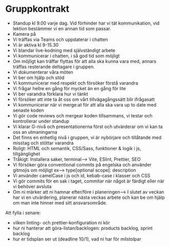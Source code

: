 # Gruppkontrakt

- Standup kl 9.00 varje dag. Vid förhinder har vi tät kommunikation, vid lektion bestämmer vi en annan tid som passar.
- Kamera på
- Vi träffas via Teams och uppdaterar i chatten
- Vi är aktiva kl 9-15.30
- Vi blandar live-kodning med självständigt arbete
- Vi kommunicerar i chatten, i så god tid som möjligt
- Om möjligt kan träffar flyttas för att alla ska kunna vara med, annars träffas resterande deltagare i gruppen.
- Vi dokumenterar våra möten
- Vi ber om hjälp och stöd
- Vi kommunicerar med respekt och försöker förstå varandra
- Vi frågar hellre en gång för mycket än en gång för lite
- Vi ber varandra förklara hur vi tänkt
- Vi försöker att inte ta åt oss om vårt tillvägagångssätt blir ifrågasatt
- Vi kommunicerar när vi merge:at för att alla ska vara up to date med senaste koden
- Vi gör code reviews och mergear koden tillsammans, vi testar och kontrollerar under standup
- Vi klarar G-nivå och presentationerna först och utvärderar om vi kan ta oss an utmaningarna
- Det finns en enhetlig nivå i gruppen, vi är nybörjare och tillåtande med misstag och stöttar varandra
- Roligt: HTML och semantik, CSS/Sass, funktioner & logik i js, tillgänglighet
- Tråkigt: Installera saker, terminal--> Vite, ESlint, Prettier, SEO
- Vi försöker göra conventional commits på engelska och använder gitmojis om möjligt ex--> type[optional scope]: description
- Vi använder camelCase i js och id, kebab-case i klasser och CSS
- Vi gör commits för en sak i taget, commitar när något är färdigt eller när vi behöver avsluta
- Om ni märker att ni hamnar efter/före i planeringen--> I slutet av veckan har vi en utvärdering, planerar nästa veckas arbete och kan be om hjälp om man inte hinner med sitt ansvarsområde.

Att fylla i senare:

- vilken linting- och prettier-konfiguration ni kör
- hur ni hanterar att göra-listan/backlogen: products backlog, sprint backlog
- hur er tidsplan ser ut (deadline 10/1), vad ni har för milstolpar
